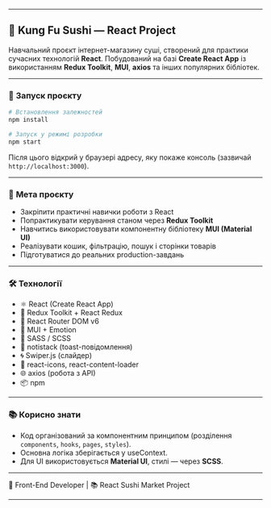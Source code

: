
---

## 🍣 **Kung Fu Sushi — React Project**

Навчальний проєкт інтернет-магазину суші, створений для практики сучасних технологій **React**.
Побудований на базі **Create React App** із використанням **Redux Toolkit**, **MUI**, **axios** та інших популярних бібліотек.

---

### 🚀 **Запуск проєкту**

```bash
# Встановлення залежностей
npm install

# Запуск у режимі розробки
npm start
```

Після цього відкрий у браузері адресу, яку покаже консоль (зазвичай `http://localhost:3000`).

---

### 🧠 **Мета проєкту**

* Закріпити практичні навички роботи з React
* Попрактикувати керування станом через **Redux Toolkit**
* Навчитись використовувати компонентну бібліотеку **MUI (Material UI)**
* Реалізувати кошик, фільтрацію, пошук і сторінки товарів
* Підготуватися до реальних production-завдань

---

### 🛠️ **Технології**

* ⚛️ React (Create React App)
* 🧱 Redux Toolkit + React Redux
* 🧭 React Router DOM v6
* 🎨 MUI + Emotion
* 💅 SASS / SCSS
* 🔔 notistack (toast-повідомлення)
* 🌀 Swiper.js (слайдер)
* 🧩 react-icons, react-content-loader
* 🌐 axios (робота з API)
* 📦 npm

---

### 📚 **Корисно знати**

* Код організований за компонентним принципом (розділення `components`, `hooks`, `pages`, `styles`).
* Основна логіка зберігається у useContext.
* Для UI використовується **Material UI**, стилі — через **SCSS**.

---

💼 Front-End Developer | 📚 React Sushi Market Project

---

